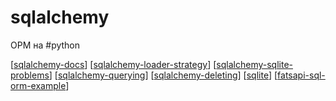 # sqlalchemy

ОРМ на #python

[[sqlalchemy-docs]]
[[sqlalchemy-loader-strategy]]
[[sqlalchemy-sqlite-problems]]
[[sqlalchemy-querying]]
[[sqlalchemy-deleting]]
[[sqlite]]
[[fatsapi-sql-orm-example]]

[//begin]: # "Autogenerated link references for markdown compatibility"
[sqlalchemy-docs]: ../notes/sqlalchemy-docs "sqlalchemy"
[sqlalchemy-loader-strategy]: ../notes/sqlalchemy-loader-strategy "sqlalchemy-loader-strategy"
[sqlalchemy-sqlite-problems]: ../notes/sqlalchemy-sqlite-problems "sqlalchemy-sqlite-problems"
[sqlalchemy-querying]: ../notes/sqlalchemy-querying "sqlalchgemy querying"
[sqlalchemy-deleting]: ../notes/sqlalchemy-deleting "sqlalchemy deleting"
[sqlite]: ../notes/sqlite "sqlite"
[fatsapi-sql-orm-example]: ../notes/fatsapi-sql-orm-example "fatsapi-sql-orm-example"
[//end]: # "Autogenerated link references"